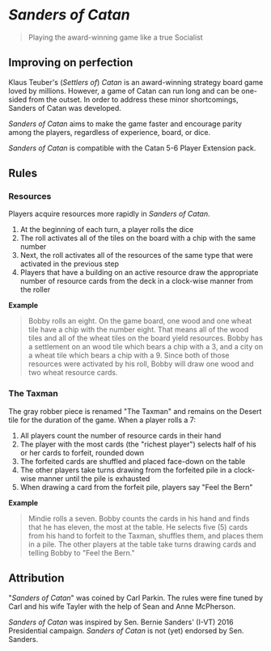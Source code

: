 # *Sanders of Catan*

> Playing the award-winning game like a true Socialist

## Improving on perfection

Klaus Teuber's (*Settlers of*) *Catan* is an award-winning strategy board game loved by millions. However, a game of Catan can run long and can be one-sided from the outset. In order to address these minor shortcomings, Sanders of Catan was developed.

*Sanders of Catan* aims to make the game faster and encourage parity among the players, regardless of experience, board, or dice.

*Sanders of Catan* is compatible with the Catan 5-6 Player Extension pack. 

## Rules

### Resources

Players acquire resources more rapidly in *Sanders of Catan*.

1. At the beginning of each turn, a player rolls the dice 
2. The roll activates all of the tiles on the board with a chip with the same number 
3. Next, the roll activates all of the resources of the same type that were activated in the previous step
4. Players that have a building on an active resource draw the appropriate number of resource cards from the deck in a clock-wise manner from the roller

**Example**

> Bobby rolls an eight. On the game board, one wood and one wheat tile have a chip with the number eight. That means all of the wood tiles and all of the wheat tiles on the board yield resources. Bobby has a settlement on an wood tile which bears a chip with a 3, and a city on a wheat tile which bears a chip with a 9. Since both of those resources were activated by his roll, Bobby will draw one wood and two wheat resource cards. 

### The Taxman

The gray robber piece is renamed "The Taxman" and  remains on the Desert tile for the duration of the game. When a player rolls a 7:

1. All players count the number of resource cards in their hand
2. The player with the most cards (the "richest player") selects half of his or her cards to forfeit, rounded down
3. The forfeited cards are shuffled and placed face-down on the table
4. The other players take turns drawing from the forfeited pile in a clock-wise manner until the pile is exhausted
5. When drawing a card from the forfeit pile, players say "Feel the Bern"

**Example**

> Mindie rolls a seven. Bobby counts the cards in his hand and finds that he has eleven, the most at the table. He selects five (5) cards from his hand to forfeit to the Taxman, shuffles them, and places them in a pile. The other players at the table take turns drawing cards and telling Bobby to "Feel the Bern."

## Attribution

"*Sanders of Catan*" was coined by Carl Parkin. The rules were fine tuned by Carl and his wife Tayler with the help of Sean and Anne McPherson.

*Sanders of Catan* was inspired by Sen. Bernie Sanders' (I-VT) 2016 Presidential campaign. *Sanders of Catan* is not (yet) endorsed by Sen. Sanders.
